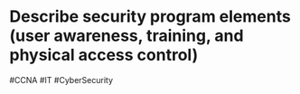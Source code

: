 # Describe security program elements (user awareness, training, and physical access control)
#CCNA #IT #CyberSecurity 
